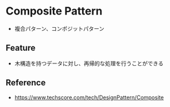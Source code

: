 # Composite Pattern
- 複合パターン、コンポジットパターン
## Feature
- 木構造を持つデータに対し、再帰的な処理を行うことができる

## Reference
- https://www.techscore.com/tech/DesignPattern/Composite
